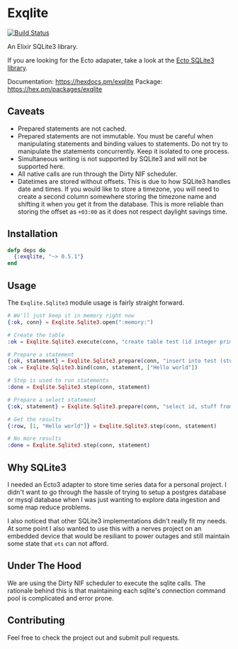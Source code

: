# Exqlite

[![Build Status](https://github.com/elixir-sqlite/exqlite/workflows/CI/badge.svg)](https://github.com/elixir-sqlite/exqlite/actions)

An Elixir SQLite3 library.

If you are looking for the Ecto adapater, take a look at the
[Ecto SQLite3 library][ecto_sqlite3].

Documentation: https://hexdocs.pm/exqlite
Package: https://hex.pm/packages/exqlite


## Caveats

* Prepared statements are not cached.
* Prepared statements are not immutable. You must be careful when manipulating
  statements and binding values to statements. Do not try to manipulate the
  statements concurrently. Keep it isolated to one process.
* Simultaneous writing is not supported by SQLite3 and will not be supported
  here.
* All native calls are run through the Dirty NIF scheduler.
* Datetimes are stored without offsets. This is due to how SQLite3 handles date
  and times. If you would like to store a timezone, you will need to create a
  second column somewhere storing the timezone name and shifting it when you
  get it from the database. This is more reliable than storing the offset as
  `+03:00` as it does not respect daylight savings time.


## Installation

```elixir
defp deps do
  {:exqlite, "~> 0.5.1"}
end
```


## Usage

The `Exqlite.Sqlite3` module usage is fairly straight forward.

```elixir
# We'll just keep it in memory right now
{:ok, conn} = Exqlite.Sqlite3.open(":memory:")

# Create the table
:ok = Exqlite.Sqlite3.execute(conn, "create table test (id integer primary key, stuff text)");

# Prepare a statement
{:ok, statement} = Exqlite.Sqlite3.prepare(conn, "insert into test (stuff) values (?1)")
:ok = Exqlite.Sqlite3.bind(conn, statement, ["Hello world"])

# Step is used to run statements
:done = Exqlite.Sqlite3.step(conn, statement)

# Prepare a select statement
{:ok, statement} = Exqlite.Sqlite3.prepare(conn, "select id, stuff from test");

# Get the results
{:row, [1, "Hello world"]} = Exqlite.Sqlite3.step(conn, statement)

# No more results
:done = Exqlite.Sqlite3.step(conn, statement)
```


## Why SQLite3

I needed an Ecto3 adapter to store time series data for a personal project. I
didn't want to go through the hassle of trying to setup a postgres database or
mysql database when I was just wanting to explore data ingestion and some map
reduce problems.

I also noticed that other SQLite3 implementations didn't really fit my needs. At
some point I also wanted to use this with a nerves project on an embedded device
that would be resiliant to power outages and still maintain some state that
`ets` can not afford.


## Under The Hood

We are using the Dirty NIF scheduler to execute the sqlite calls. The rationale
behind this is that maintaining each sqlite's connection command pool is
complicated and error prone.


## Contributing

Feel free to check the project out and submit pull requests.

[ecto_sqlite3]: <https://github.com/elixir-sqlite/ecto_sqlite3>
